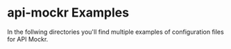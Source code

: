 # api-mockr Examples

In the follwing directories you'll find multiple examples of configuration files for API Mockr.

